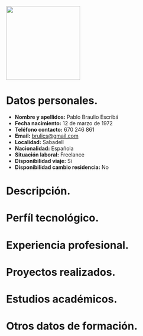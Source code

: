 
<img src="https://avatars3.githubusercontent.com/u/760646?s=460&v=4" width="200">

# Datos personales.
* **Nombre y apellidos:** Pablo Braulio Escribá
* **Fecha nacimiento:** 12 de marzo de 1972   
* **Teléfono contacto:** 670 246 861           
* **Email:** brulics@gmail.com     
* **Localidad:** Sabadell              
* **Nacionalidad:** Española              
* **Situación laboral:** Freelance             
* **Disponibilidad viaje:** Si                    
* **Disponibilidad cambio residencia:**  No                    
# Descripción.

# Perfíl tecnológico.

# Experiencia profesional.

# Proyectos realizados.

# Estudios académicos.

# Otros datos de formación.

